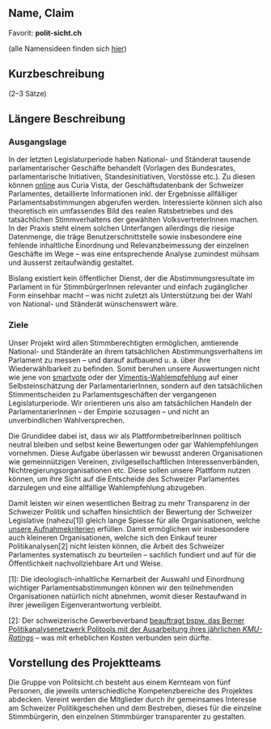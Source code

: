 ## Name, Claim

Favorit: **polit-sicht.ch**

(alle Namensideen finden sich [hier](Ideen-Projektnamen-und--domain))

## Kurzbeschreibung

(2–3 Sätze)

## Längere Beschreibung

### Ausgangslage

In der letzten Legislaturperiode haben National- und Ständerat tausende parlamentarischer Geschäfte behandelt (Vorlagen des Bundesrates, parlamentarische Initiativen, Standesinitiativen, Vorstösse etc.). Zu diesen können [online](https://www.parlament.ch/de/ratsbetrieb/curia-vista) aus Curia Vista, der Geschäftsdatenbank der Schweizer Parlamentes, detaillierte Informationen inkl. der Ergebnisse allfälliger Parlamentsabstimmungen abgerufen werden. Interessierte können sich also theoretisch ein umfassendes Bild des realen Ratsbetriebes und des tatsächlichen Stimmverhaltens der gewählten VolksvertreterInnen machen. In der Praxis steht einem solchen Unterfangen allerdings die riesige Datenmenge, die träge Benutzerschnittstelle sowie insbesondere eine fehlende inhaltliche Einordnung und Relevanzbeimessung der einzelnen Geschäfte im Wege – was eine entsprechende Analyse zumindest mühsam und äusserst zeitaufwändig gestaltet.

Bislang existiert kein öffentlicher Dienst, der die Abstimmungsresultate im Parlament in für StimmbürgerInnen relevanter und einfach zugänglicher Form einsehbar macht – was nicht zuletzt als Unterstützung bei der Wahl von National- und Ständerät wünschenswert wäre.

### Ziele

Unser Projekt wird allen Stimmberechtigten ermöglichen, amtierende National- und Ständeräte an ihrem tatsächlichen Abstimmungsverhaltens im Parlament zu messen – und darauf aufbauend u. a. über ihre Wiederwählbarkeit zu befinden. Somit beruhen unsere Auswertungen nicht wie jene von [smartvote](https://smartvote.ch/) oder der [Vimentis-Wahlempfehlung](https://www.vimentis.ch/wahlen) auf einer Selbsteinschätzung der ParlamentarierInnen, sondern auf den tatsächlichen Stimmentscheiden zu Parlamentsgeschäften der vergangenen Legislaturperiode. Wir orientieren uns also am tatsächlichen Handeln der ParlamentarierInnen – der Empirie sozusagen – und nicht an unverbindlichen Wahlversprechen.

Die Grundidee dabei ist, dass wir als PlattformbetreiberInnen politisch neutral bleiben und selbst keine Bewertungen oder gar Wahlempfehlungen vornehmen. Diese Aufgabe überlassen wir bewusst anderen Organisationen wie gemeinnützigen Vereinen, zivilgesellschaftlichen Interessenverbänden, Nichtregierungsorganisationen etc. Diese sollen unsere Plattform nutzen können, um ihre Sicht auf die Entscheide des Schweizer Parlamentes darzulegen und eine allfällige Wahlempfehlung  abzugeben.

Damit leisten wir einen wesentlichen Beitrag zu mehr Transparenz in der Schweizer Politik und schaffen hinsichtlich der Bewertung der Schweizer Legislative (nahezu[1]) gleich lange Spiesse für alle Organisationen, welche [unsere Aufnahmekriterien](Aufnahmekriterien-für-Organisationen) erfüllen. Damit ermöglichen wir insbesondere auch kleineren Organisationen, welche sich den Einkauf teurer Politikanalysen[2] nicht leisten können, die Arbeit des Schweizer Parlamentes systematisch zu beurteilen – sachlich fundiert und auf für die Öffentlichkeit nachvollziehbare Art und Weise.


[1]: Die ideologisch-inhaltliche Kernarbeit der Auswahl und Einordnung wichtiger Parlamentsabstimmungen können wir den teilnehmenden Organisationen natürlich nicht abnehmen, womit dieser Restaufwand in ihrer jeweiligen Eigenverantwortung verbleibt.

[2]: Der schweizerische Gewerbeverband [beauftragt bspw. das Berner Politikanalysenetzwerk Politools mit der Ausarbeitung ihres jährlichen _KMU-Ratings_](Vergleichbare-Projekte) – was mit erheblichen Kosten verbunden sein dürfte.


## Vorstellung des Projektteams

Die Gruppe von Politsicht.ch besteht aus einem Kernteam von fünf Personen, die jeweils unterschiedliche Kompetenzbereiche des Projektes abdecken. Vereint werden die Mitglieder durch ihr gemeinsames Interesse am Schweizer Politikgeschehen und dem Bestreben, dieses für die einzelne Stimmbürgerin, den einzelnen Stimmbürger transparenter zu gestalten.

